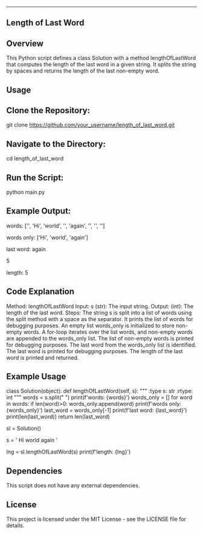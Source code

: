 ------------------------
Length of Last Word
--------------------------
Overview
-------------------------
This Python script defines a class Solution with a method lengthOfLastWord that computes the length of the last word in a given string. It splits the string by spaces and returns the length of the last non-empty word.

Usage
-------------------------
Clone the Repository:
-----------------------
git clone https://github.com/your_username/length_of_last_word.git

Navigate to the Directory:
---------------------------------
cd length_of_last_word

Run the Script:
---------------------------------
python main.py

Example Output:
---------------------------------
words: ['', 'Hi', 'world', '', 'again', '', '', '']

words only: ['Hi', 'world', 'again']

last word: again

5

length: 5

Code Explanation
--------------------------
Method: lengthOfLastWord
Input:
s (str): The input string.
Output:
(int): The length of the last word.
Steps:
The string s is split into a list of words using the split method with a space as the separator.
It prints the list of words for debugging purposes.
An empty list words_only is initialized to store non-empty words.
A for-loop iterates over the list words, and non-empty words are appended to the words_only list.
The list of non-empty words is printed for debugging purposes.
The last word from the words_only list is identified.
The last word is printed for debugging purposes.
The length of the last word is printed and returned.

Example Usage
--------------------------------
class Solution(object):
    def lengthOfLastWord(self, s):
        """ 
        :type s: str
        :rtype: int
        """
        words = s.split(" ")
        print(f'words: {words}')
        words_only = []
        for word in words:
            if len(word)>0:
                words_only.append(word)
        print(f'words only: {words_only}')
        last_word = words_only[-1]
        print(f'last word: {last_word}')
        print(len(last_word))
        return len(last_word)
    

sl = Solution()

s = ' Hi world  again   '

lng = sl.lengthOfLastWord(s)
print(f'length: {lng}')

Dependencies
----------------------------
This script does not have any external dependencies.

License
------------------------------
This project is licensed under the MIT License - see the LICENSE file for details.


